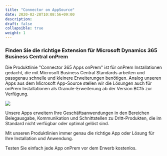 ```yaml
---
title: "Connector on AppSource"
date: 2020-02-28T10:08:56+09:00
description: 
draft: false
collapsible: true
weight: 1
---
```

### Finden Sie die richtige Extension für Microsoft Dynamics 365 Business Central onPrem

Die Produktlinie "Connector 365 Apps onPrem" ist für onPrem Installationen gedacht, die mit Microsoft Business Central Standards arbeiten und passgenau schnelle und kleinere Erweiterungen benötigen. Analog unseren Apps aus dem Microsoft App-Source stellen wir die Lösungen auch für onPrem Installationen als Granule-Erweiterung ab der Version BC15 zur Verfügung.

![](images/appsonprembanner.jpg)

Unsere Apps erweitern Ihre Geschäftsanwendungen in den Bereichen Belegausgabe, Kommunikation und Schnittstellen zu Dritt-Produkten, die im Standard nicht verfügbar oder optimal gelöst sind.

Mit unseren Produktlinien immer genau die richtige App oder Lösung für Ihre Installation und Anwendung.

Testen Sie einfach jede App onPrem vor dem Erwerb kostenlos.